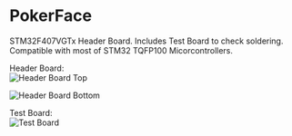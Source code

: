 # PokerFace
STM32F407VGTx Header Board. Includes Test Board to check soldering.
Compatible with most of STM32 TQFP100 Micorcontrollers.
<br>

Header Board:  
![Header Board Top](https://live.staticflickr.com/65535/49983117518_5cdf38629c.jpg "Header Board Top")

![Header Board Bottom](https://live.staticflickr.com/65535/49983900427_dae09718ca.jpg "Header Board Bottom")

Test Board:  
![Test Board](https://live.staticflickr.com/65535/49983937337_f1e22a0d07.jpg "Test Board")
